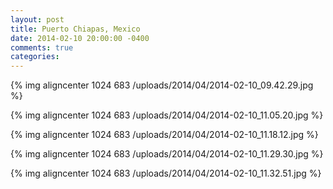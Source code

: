 ```yaml
---
layout: post
title: Puerto Chiapas, Mexico
date: 2014-02-10 20:00:00 -0400
comments: true
categories: 
---
```

{% img aligncenter 1024 683 /uploads/2014/04/2014-02-10_09.42.29.jpg %}

{% img aligncenter 1024 683 /uploads/2014/04/2014-02-10_11.05.20.jpg %}

{% img aligncenter 1024 683 /uploads/2014/04/2014-02-10_11.18.12.jpg %}

{% img aligncenter 1024 683 /uploads/2014/04/2014-02-10_11.29.30.jpg %}

{% img aligncenter 1024 683 /uploads/2014/04/2014-02-10_11.32.51.jpg %}
